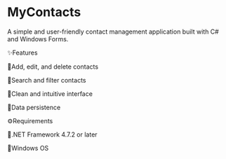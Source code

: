 # MyContacts

A simple and user-friendly contact management application built with C# and Windows Forms.

✨Features

🔷Add, edit, and delete contacts

🔷Search and filter contacts

🔷Clean and intuitive interface

🔷Data persistence


⚙️Requirements

🔷.NET Framework 4.7.2 or later

🔷Windows OS


